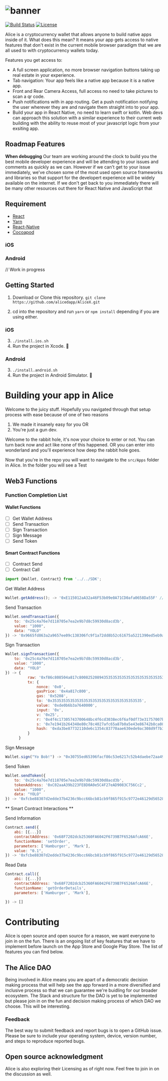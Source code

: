 # ![banner](https://github.com/alicedapp/AliceX/blob/master/src/AliceAssets/alice-banner.png)

[![Build Status](https://travis-ci.com/AlphaWallet/alpha-wallet-ios.svg?branch=master)](https://travis-ci.com/AlphaWallet/alpha-wallet-ios.svg?branch=master)
[![License](https://img.shields.io/badge/license-GPL3-green.svg?style=flat)](https://github.com/fastlane/fastlane/blob/master/LICENSE)

Alice is a cryptocurrency wallet that allows anyone to build native apps inside of it. What does this mean? It means your app gets access to native features that don't exist in the current mobile browser paradigm that we are all used to with cryptocurrency wallets today.

Features you get access to:

- A full screen application, no more browser navigation buttons taking up real estate in your experience.
- Tab navigation: Your app feels like a native app because it is a native app.
- Front and Rear Camera Access, full access no need to take pictures to scan a qr code.
- Push notifications with in app routing. Get a push notification notifying the user wherever they are and navigate them straight into to your app.
- Build your app in React Native, no need to learn swift or kotlin. Web devs can approach this solution with a similar experience to their current web building with the ability to reuse most of your javascript logic from your exsiting app.

Roadmap Features
-

**When debugging**
Our team are working around the clock to build you the best mobile developer experience and will be attending to your issues and comments as quickly as we can. However if we can't get to your issue immediately, we've chosen some of the most used open source frameworks and libraries so that support for the developert experience will be widely available on the internet.
If we don't get back to you immediately there will be many other resources out there for React Native and JavaScript that

## Requirement

- [React](https://www.npmjs.com/package/react)
- [Yarn](https://www.npmjs.com/package/yarn)
- [React-Native](https://www.npmjs.com/package/react-native)
- [Cocoapod](https://cocoapods.org)

### iOS

### Android
// Work in progress

## Getting Started

1. Download or Clone this repository. `git clone https://github.com/alicedapp/AliceX.git`

2. cd into the repository and run `yarn` or `npm install` depending if you are using either.

### iOS

3. `./install.ios.sh`
4. Run the project in Xcode. 🎉

### Android

3. `./install.android.sh`
4. Run the project in Android Simulator. 🎉


# Building your app in Alice
Welcome to the juicy stuff. Hopefully you navigated through that setup process with ease because of one of two reasons
1. We made it insanely easy for you OR
2. You're just a gun dev.

Welcome to the rabbit hole, it's now your choice to enter or not. You can turn back now and act like none of this happened. OR you can enter into wonderland and you'll experience how deep the rabbit hole goes.

Now that you're in the repo you will want to navigate to the `src/Apps` folder in Alice. In the folder you will see a Test

## Web3 Functions
### Function Completion List

#### Wallet Functions
- [ ] Get Wallet Address
- [ ] Send Transaction
- [ ] Sign Transaction
- [ ] Sign Message
- [ ] Send Token

#### Smart Contract Functions
- [ ] Contract Send
- [ ] Contract Call

```js
import {Wallet, Contract} from '../../SDK';

```

Get Wallet Address
```js
Wallet.getAddress(); -> '0xE115012aA32a46F53b09e0A71CD0afa0658Da55F' //user's wallet address
```

Send Transaction

```js
Wallet.sendTransaction({
    to: '0x25c4a76e7d118705e7ea2e9b7d8c59930d8acd3b',
    value: "1000",
    data: "YOLO"
}) -> '0x9665fd863a2a9657ee09c138306fc9f1a72dd8b52c61675a5221390ed5eb9a76' //transaction hash
```

Sign Transaction
```js
Wallet.signTransaction({
    to: '0x25c4a76e7d118705e7ea2e9b7d8c59930d8acd3b',
    value: "1000",
    data: "YOLO"
}) -> {
          raw: '0xf86c808504a817c800825208943535353535353535353535353535353535353535880de0b6b3a76400008025a04f4c17305743700648bc4f6cd3038ec6f6af0df73e31757007b7f59df7bee88da07e1941b264348e80c78c4027afc65a87b0a5e43e86742b8ca0823584c6788fd0',
          tx: {
              nonce: '0x0',
              gasPrice: '0x4a817c800',
              gas: '0x5208',
              to: '0x3535353535353535353535353535353535353535',
              value: '0xde0b6b3a7640000',
              input: '0x',
              v: '0x25',
              r: '0x4f4c17305743700648bc4f6cd3038ec6f6af0df73e31757007b7f59df7bee88d',
              s: '0x7e1941b264348e80c78c4027afc65a87b0a5e43e86742b8ca0823584c6788fd0',
              hash: '0xda3be87732110de6c1354c83770aae630ede9ac308d9f7b399ecfba23d923384'
          }
      }
```

Sign Message

```js
Wallet.sign("Yo Bob!") -> "0x30755ed65396facf86c53e6217c52b4daebe72aa4941d89635409de4c9c7f9466d4e9aaec7977f05e923889b33c0d0dd27d7226b6e6f56ce737465c5cfd04be400"
```

Send Token

```js
Wallet.sendToken({
    to: '0x25c4a76e7d118705e7ea2e9b7d8c59930d8acd3b',
    tokenAddress: '0xC02aaA39b223FE8D0A0e5C4F27eAD9083C756Cc2',
    value: "1000",
    data: "YOLO"
}) -> '0xfcbe88307d2edde37b4236c9bcc66bcb81cb9f865f915c9772e46129d56528c7' //transaction hash
```

** Smart Contract Interactions **

Send Information

```js
Contract.send({
    abi: [{...}]
    contractAddress: '0x68F7202dcb25360FA6042F6739B7F6526AfcA66E',
    functionName: 'setOrder',
    parameters: ['Hamburger', 'Mark'],
    value: "0.1",
}) -> '0xfcbe88307d2edde37b4236c9bcc66bcb81cb9f865f915c9772e46129d56528c7' //transaction hash
```

Read Data

```js
Contract.call({
    abi: [{...}]
    contractAddress: '0x68F7202dcb25360FA6042F6739B7F6526AfcA66E',
    functionName: 'getOrderDetails',
    parameters: ['Hamburger', 'Mark'],

}) -> []

```

# Contributing
Alice is open source and open source for a reason, we want everyone to join in on the fun. There is an ongoing list of key features that we have to implement before launch on the App Store and Google Play Store.
The list of features you can find below.

## The Alice DAO
Being involved in Alice means you are apart of a democratic decision making process that will help see the app forward in a more diversified and inclusive process so that we can guarantee we're buidling for our broader ecosystem.
The Stack and structure for the DAO is yet to be implemented but please join in on the fun and decision making process of which DAO we choose.
This will be interesting.


### Feedback
The best way to submit feedback and report bugs is to open a GitHub issue.
Please be sure to include your operating system, device, version number, and
steps to reproduce reported bugs.

## Open source acknowledgment
Alice is also exploring their Licensing as of right now. Feel free to join in on the discussion as well.
